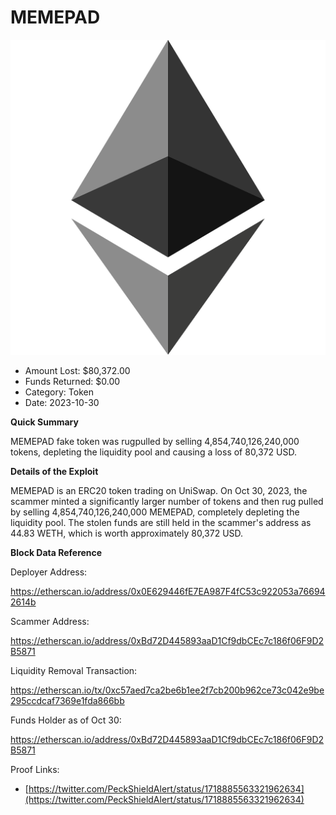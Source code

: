 # MEMEPAD
![MEMEPAD](/rektimages/MEMEPAD-Fake-Token-Rugpull.png)
- Amount Lost: $80,372.00
- Funds Returned: $0.00
- Category: Token
- Date: 2023-10-30

**Quick Summary**

MEMEPAD fake token was rugpulled by selling 4,854,740,126,240,000 tokens, depleting the liquidity pool and causing a loss of 80,372 USD.

  


 **Details of the Exploit**

MEMEPAD is an ERC20 token trading on UniSwap. On Oct 30, 2023, the scammer minted a significantly larger number of tokens and then rug pulled by selling 4,854,740,126,240,000 MEMEPAD, completely depleting the liquidity pool. The stolen funds are still held in the scammer's address as 44.83 WETH, which is worth approximately 80,372 USD.

  


 **Block Data Reference**

Deployer Address:

https://etherscan.io/address/0x0E629446fE7EA987F4fC53c922053a766942614b

  


Scammer Address:

https://etherscan.io/address/0xBd72D445893aaD1Cf9dbCEc7c186f06F9D2B5871

  


Liquidity Removal Transaction:

https://etherscan.io/tx/0xc57aed7ca2be6b1ee2f7cb200b962ce73c042e9be295ccdcaf7369e1fda866bb

  


Funds Holder as of Oct 30:

https://etherscan.io/address/0xBd72D445893aaD1Cf9dbCEc7c186f06F9D2B5871


Proof Links:
- [https://twitter.com/PeckShieldAlert/status/1718885563321962634](https://twitter.com/PeckShieldAlert/status/1718885563321962634)


